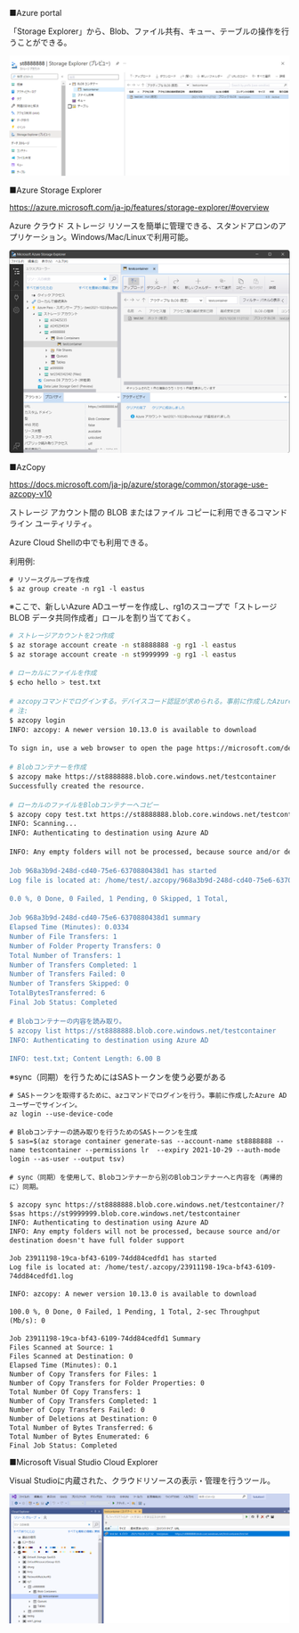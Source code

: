 ■Azure portal

「Storage Explorer」から、Blob、ファイル共有、キュー、テーブルの操作を行うことができる。

![](images/ss-2021-10-28-12-41-22.png)

■Azure Storage Explorer

https://azure.microsoft.com/ja-jp/features/storage-explorer/#overview

Azure クラウド ストレージ リソースを簡単に管理できる、スタンドアロンのアプリケーション。Windows/Mac/Linuxで利用可能。

![](images/ss-2021-10-28-12-38-41.png)

■AzCopy

https://docs.microsoft.com/ja-jp/azure/storage/common/storage-use-azcopy-v10

ストレージ アカウント間の BLOB またはファイル コピーに利用できるコマンドライン ユーティリティ。

Azure Cloud Shellの中でも利用できる。

利用例:

```
# リソースグループを作成
$ az group create -n rg1 -l eastus
```

※ここで、新しいAzure ADユーザーを作成し、rg1のスコープで「ストレージ BLOB データ共同作成者」ロールを割り当てておく。

```sh
# ストレージアカウントを2つ作成
$ az storage account create -n st8888888 -g rg1 -l eastus
$ az storage account create -n st9999999 -g rg1 -l eastus

# ローカルにファイルを作成
$ echo hello > test.txt

# azcopyコマンドでログインする。デバイスコード認証が求められる。事前に作成したAzure ADユーザーでサインイン。
# 注: 
$ azcopy login
INFO: azcopy: A newer version 10.13.0 is available to download

To sign in, use a web browser to open the page https://microsoft.com/devicelogin and enter the code SSWCDGMT5 to authenticate.

# Blobコンテナーを作成
$ azcopy make https://st8888888.blob.core.windows.net/testcontainer
Successfully created the resource.

# ローカルのファイルをBlobコンテナーへコピー
$ azcopy copy test.txt https://st8888888.blob.core.windows.net/testcontainer/test.txt
INFO: Scanning...
INFO: Authenticating to destination using Azure AD

INFO: Any empty folders will not be processed, because source and/or destination doesn't have full folder support

Job 968a3b9d-248d-cd40-75e6-6370880438d1 has started
Log file is located at: /home/test/.azcopy/968a3b9d-248d-cd40-75e6-6370880438d1.log

0.0 %, 0 Done, 0 Failed, 1 Pending, 0 Skipped, 1 Total,

Job 968a3b9d-248d-cd40-75e6-6370880438d1 summary
Elapsed Time (Minutes): 0.0334
Number of File Transfers: 1
Number of Folder Property Transfers: 0
Total Number of Transfers: 1
Number of Transfers Completed: 1
Number of Transfers Failed: 0
Number of Transfers Skipped: 0
TotalBytesTransferred: 6
Final Job Status: Completed

# Blobコンテナーの内容を読み取り。
$ azcopy list https://st8888888.blob.core.windows.net/testcontainer
INFO: Authenticating to destination using Azure AD

INFO: test.txt; Content Length: 6.00 B

```

※sync（同期）を行うためにはSASトークンを使う必要がある

```
# SASトークンを取得するために、azコマンドでログインを行う。事前に作成したAzure ADユーザーでサインイン。
az login --use-device-code

# Blobコンテナーの読み取りを行うためのSASトークンを生成
$ sas=$(az storage container generate-sas --account-name st8888888 --name testcontainer --permissions lr  --expiry 2021-10-29 --auth-mode login --as-user --output tsv)

# sync（同期）を使用して、Blobコンテナーから別のBlobコンテナーへと内容を（再帰的に）同期。

$ azcopy sync https://st8888888.blob.core.windows.net/testcontainer/?$sas https://st9999999.blob.core.windows.net/testcontainer
INFO: Authenticating to destination using Azure AD
INFO: Any empty folders will not be processed, because source and/or destination doesn't have full folder support

Job 23911198-19ca-bf43-6109-74dd84cedfd1 has started
Log file is located at: /home/test/.azcopy/23911198-19ca-bf43-6109-74dd84cedfd1.log

INFO: azcopy: A newer version 10.13.0 is available to download

100.0 %, 0 Done, 0 Failed, 1 Pending, 1 Total, 2-sec Throughput (Mb/s): 0

Job 23911198-19ca-bf43-6109-74dd84cedfd1 Summary
Files Scanned at Source: 1
Files Scanned at Destination: 0
Elapsed Time (Minutes): 0.1
Number of Copy Transfers for Files: 1
Number of Copy Transfers for Folder Properties: 0
Total Number Of Copy Transfers: 1
Number of Copy Transfers Completed: 1
Number of Copy Transfers Failed: 0
Number of Deletions at Destination: 0
Total Number of Bytes Transferred: 6
Total Number of Bytes Enumerated: 6
Final Job Status: Completed

```

■Microsoft Visual Studio Cloud Explorer

Visual Studioに内蔵された、クラウドリソースの表示・管理を行うツール。

![](images/ss-2021-10-28-12-49-20.png)
